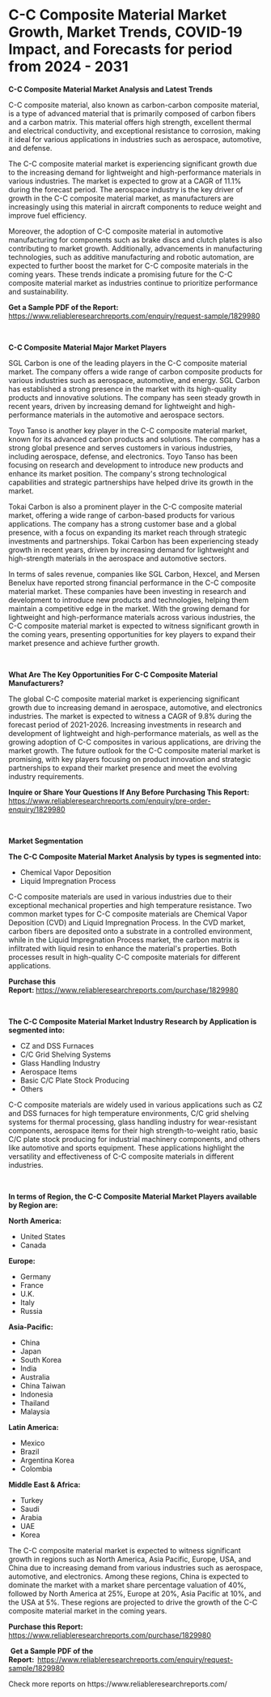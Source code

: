 <p><h1>C-C Composite Material Market Growth, Market Trends, COVID-19 Impact, and Forecasts for period from 2024 - 2031</h1></p><p><strong>C-C Composite Material Market Analysis and Latest Trends</strong></p>
<p><p>C-C composite material, also known as carbon-carbon composite material, is a type of advanced material that is primarily composed of carbon fibers and a carbon matrix. This material offers high strength, excellent thermal and electrical conductivity, and exceptional resistance to corrosion, making it ideal for various applications in industries such as aerospace, automotive, and defense.</p><p>The C-C composite material market is experiencing significant growth due to the increasing demand for lightweight and high-performance materials in various industries. The market is expected to grow at a CAGR of 11.1% during the forecast period. The aerospace industry is the key driver of growth in the C-C composite material market, as manufacturers are increasingly using this material in aircraft components to reduce weight and improve fuel efficiency.</p><p>Moreover, the adoption of C-C composite material in automotive manufacturing for components such as brake discs and clutch plates is also contributing to market growth. Additionally, advancements in manufacturing technologies, such as additive manufacturing and robotic automation, are expected to further boost the market for C-C composite materials in the coming years. These trends indicate a promising future for the C-C composite material market as industries continue to prioritize performance and sustainability.</p></p>
<p><strong>Get a Sample PDF of the Report:&nbsp;</strong> <a href="https://www.reliableresearchreports.com/enquiry/request-sample/1829980">https://www.reliableresearchreports.com/enquiry/request-sample/1829980</a></p>
<p>&nbsp;</p>
<p><strong>C-C Composite Material Major Market Players</strong></p>
<p><p>SGL Carbon is one of the leading players in the C-C composite material market. The company offers a wide range of carbon composite products for various industries such as aerospace, automotive, and energy. SGL Carbon has established a strong presence in the market with its high-quality products and innovative solutions. The company has seen steady growth in recent years, driven by increasing demand for lightweight and high-performance materials in the automotive and aerospace sectors.</p><p>Toyo Tanso is another key player in the C-C composite material market, known for its advanced carbon products and solutions. The company has a strong global presence and serves customers in various industries, including aerospace, defense, and electronics. Toyo Tanso has been focusing on research and development to introduce new products and enhance its market position. The company's strong technological capabilities and strategic partnerships have helped drive its growth in the market.</p><p>Tokai Carbon is also a prominent player in the C-C composite material market, offering a wide range of carbon-based products for various applications. The company has a strong customer base and a global presence, with a focus on expanding its market reach through strategic investments and partnerships. Tokai Carbon has been experiencing steady growth in recent years, driven by increasing demand for lightweight and high-strength materials in the aerospace and automotive sectors.</p><p>In terms of sales revenue, companies like SGL Carbon, Hexcel, and Mersen Benelux have reported strong financial performance in the C-C composite material market. These companies have been investing in research and development to introduce new products and technologies, helping them maintain a competitive edge in the market. With the growing demand for lightweight and high-performance materials across various industries, the C-C composite material market is expected to witness significant growth in the coming years, presenting opportunities for key players to expand their market presence and achieve further growth.</p></p>
<p>&nbsp;</p>
<p><strong>What Are The Key Opportunities For C-C Composite Material Manufacturers?</strong></p>
<p><p>The global C-C composite material market is experiencing significant growth due to increasing demand in aerospace, automotive, and electronics industries. The market is expected to witness a CAGR of 9.8% during the forecast period of 2021-2026. Increasing investments in research and development of lightweight and high-performance materials, as well as the growing adoption of C-C composites in various applications, are driving the market growth. The future outlook for the C-C composite material market is promising, with key players focusing on product innovation and strategic partnerships to expand their market presence and meet the evolving industry requirements.</p></p>
<p><strong>Inquire or Share Your Questions If Any Before Purchasing This Report:</strong> <a href="https://www.reliableresearchreports.com/enquiry/pre-order-enquiry/1829980">https://www.reliableresearchreports.com/enquiry/pre-order-enquiry/1829980</a></p>
<p>&nbsp;</p>
<p><strong>Market Segmentation</strong></p>
<p><strong>The C-C Composite Material Market Analysis by types is segmented into:</strong></p>
<p><ul><li>Chemical Vapor Deposition</li><li>Liquid Impregnation Process</li></ul></p>
<p><p>C-C composite materials are used in various industries due to their exceptional mechanical properties and high temperature resistance. Two common market types for C-C composite materials are Chemical Vapor Deposition (CVD) and Liquid Impregnation Process. In the CVD market, carbon fibers are deposited onto a substrate in a controlled environment, while in the Liquid Impregnation Process market, the carbon matrix is infiltrated with liquid resin to enhance the material's properties. Both processes result in high-quality C-C composite materials for different applications.</p></p>
<p><strong>Purchase this Report:&nbsp;</strong><a href="https://www.reliableresearchreports.com/purchase/1829980">https://www.reliableresearchreports.com/purchase/1829980</a></p>
<p>&nbsp;</p>
<p><strong>The C-C Composite Material Market Industry Research by Application is segmented into:</strong></p>
<p><ul><li>CZ and DSS Furnaces</li><li>C/C Grid Shelving Systems</li><li>Glass Handling Industry</li><li>Aerospace Items</li><li>Basic C/C Plate Stock Producing</li><li>Others</li></ul></p>
<p><p>C-C composite materials are widely used in various applications such as CZ and DSS furnaces for high temperature environments, C/C grid shelving systems for thermal processing, glass handling industry for wear-resistant components, aerospace items for their high strength-to-weight ratio, basic C/C plate stock producing for industrial machinery components, and others like automotive and sports equipment. These applications highlight the versatility and effectiveness of C-C composite materials in different industries.</p></p>
<p>&nbsp;</p>
<p><strong>In terms of Region, the C-C Composite Material Market Players available by Region are:</strong></p>
<p>
    <p> <strong> North America: </strong>
        <ul>
            <li>United States</li>
            <li>Canada</li>
        </ul>
        </p> 
    <p> <strong> Europe: </strong>
        <ul>
            <li>Germany</li>
            <li>France</li>
            <li>U.K.</li>
            <li>Italy</li>
            <li>Russia</li>
        </ul>
        </p> 
    <p> <strong> Asia-Pacific: </strong>
        <ul>
            <li>China</li>
            <li>Japan</li>
            <li>South Korea</li>
            <li>India</li>
            <li>Australia</li>
            <li>China Taiwan</li>
            <li>Indonesia</li>
            <li>Thailand</li>
            <li>Malaysia</li>
        </ul>
        </p> 
    <p> <strong> Latin America: </strong>
        <ul>
            <li>Mexico</li>
            <li>Brazil</li>
            <li>Argentina Korea</li>
            <li>Colombia</li>
        </ul>
        </p> 
    <p> <strong> Middle East & Africa: </strong>
        <ul>
            <li>Turkey</li>
            <li>Saudi</li>
            <li>Arabia</li>
            <li>UAE</li>
            <li>Korea</li>
        </ul>
    </p>
    </p>
<p><p>The C-C composite material market is expected to witness significant growth in regions such as North America, Asia Pacific, Europe, USA, and China due to increasing demand from various industries such as aerospace, automotive, and electronics. Among these regions, China is expected to dominate the market with a market share percentage valuation of 40%, followed by North America at 25%, Europe at 20%, Asia Pacific at 10%, and the USA at 5%. These regions are projected to drive the growth of the C-C composite material market in the coming years.</p></p>
<p><strong>Purchase this Report: </strong><a href="https://www.reliableresearchreports.com/purchase/1829980">https://www.reliableresearchreports.com/purchase/1829980</a></p>
<p>&nbsp;<strong>Get a Sample PDF of the Report:&nbsp;&nbsp;</strong><a href="https://www.reliableresearchreports.com/enquiry/request-sample/1829980">https://www.reliableresearchreports.com/enquiry/request-sample/1829980</a></p>
<p><strong></strong></p>
<p>Check more reports on https://www.reliableresearchreports.com/</p>
